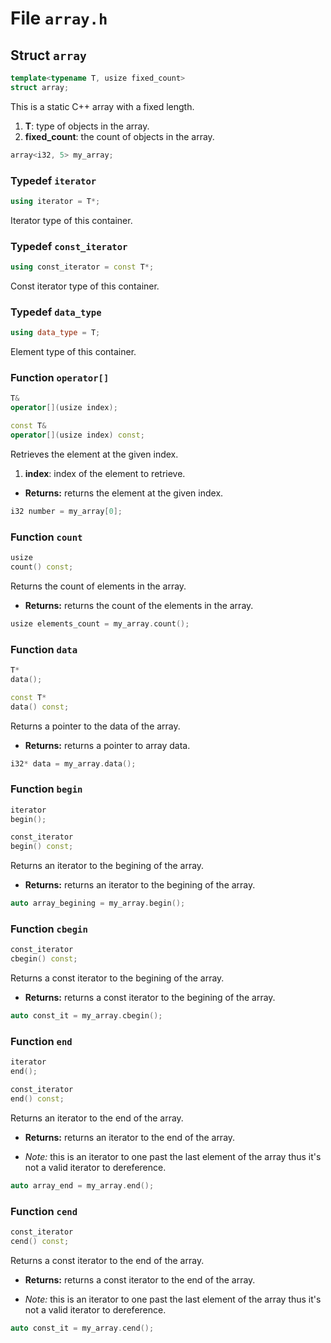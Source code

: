 # File `array.h`

## Struct `array`
```C++
template<typename T, usize fixed_count>
struct array;
```
This is a static C++ array with a fixed length.

1. **T**: type of objects in the array.
2. **fixed_count**: the count of objects in the array.

```C++
array<i32, 5> my_array;
```


### Typedef `iterator`
```C++
using iterator = T*;
```
Iterator type of this container.


### Typedef `const_iterator`
```C++
using const_iterator = const T*;
```
Const iterator type of this container.


### Typedef `data_type`
```C++
using data_type = T;
```
Element type of this container.


### Function `operator[]`
```C++
T&
operator[](usize index);

const T&
operator[](usize index) const;
```
Retrieves the element at the given index.

1. **index**: index of the element to retrieve.

- **Returns:** returns the element at the given index.

```C++
i32 number = my_array[0];
```


### Function `count`
```C++
usize
count() const;
```
Returns the count of elements in the array.

- **Returns:** returns the count of the elements in the array.

```C++
usize elements_count = my_array.count();
```


### Function `data`
```C++
T*
data();

const T*
data() const;
```
Returns a pointer to the data of the array.

- **Returns:** returns a pointer to array data.

```C++
i32* data = my_array.data();
```


### Function `begin`
```C++
iterator
begin();

const_iterator
begin() const;
```
Returns an iterator to the begining of the array.

- **Returns:** returns an iterator to the begining of the array.

```C++
auto array_begining = my_array.begin();
```


### Function `cbegin`
```C++
const_iterator
cbegin() const;
```
Returns a const iterator to the begining of the array.

- **Returns:** returns a const iterator to the begining of the array.

```C++
auto const_it = my_array.cbegin();
```


### Function `end`
```C++
iterator
end();

const_iterator
end() const;
```
Returns an iterator to the end of the array.

- **Returns:** returns an iterator to the end of the array.

- *Note:* this is an iterator to one past the last element of the array thus it's not a valid iterator to dereference.

```C++
auto array_end = my_array.end();
```


### Function `cend`
```C++
const_iterator
cend() const;
```
Returns a const iterator to the end of the array.

- **Returns:** returns a const iterator to the end of the array.

- *Note:* this is an iterator to one past the last element of the array thus it's not a valid iterator to dereference.

```C++
auto const_it = my_array.cend();
```